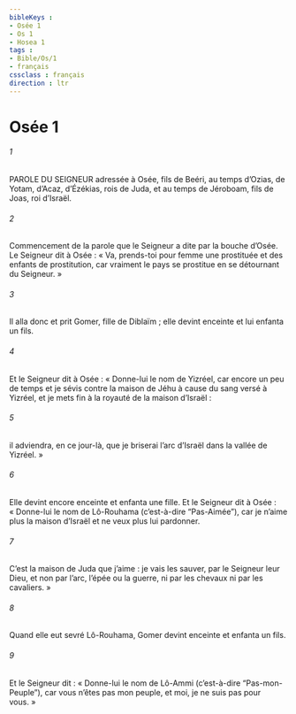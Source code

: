 ```yaml
---
bibleKeys : 
- Osée 1
- Os 1
- Hosea 1
tags : 
- Bible/Os/1
- français
cssclass : français
direction : ltr
---
```


# Osée 1

###### 1
PAROLE DU SEIGNEUR adressée à Osée, fils de Beéri, au temps d’Ozias, de Yotam, d’Acaz, d’Ézékias, rois de Juda, et au temps de Jéroboam, fils de Joas, roi d’Israël.
###### 2
Commencement de la parole que le Seigneur a dite par la bouche d’Osée.
Le Seigneur dit à Osée :
« Va, prends-toi pour femme une prostituée
et des enfants de prostitution,
car vraiment le pays se prostitue
en se détournant du Seigneur. »
###### 3
Il alla donc et prit Gomer, fille de Diblaïm ;
elle devint enceinte et lui enfanta un fils.
###### 4
Et le Seigneur dit à Osée :
« Donne-lui le nom de Yizréel,
car encore un peu de temps
et je sévis contre la maison de Jéhu
à cause du sang versé à Yizréel,
et je mets fin à la royauté de la maison d’Israël :
###### 5
il adviendra, en ce jour-là,
que je briserai l’arc d’Israël
dans la vallée de Yizréel. »
###### 6
Elle devint encore enceinte et enfanta une fille.
Et le Seigneur dit à Osée :
« Donne-lui le nom de Lô-Rouhama (c’est-à-dire “Pas-Aimée”),
car je n’aime plus la maison d’Israël
et ne veux plus lui pardonner.
###### 7
C’est la maison de Juda que j’aime :
je vais les sauver, par le Seigneur leur Dieu,
et non par l’arc, l’épée ou la guerre,
ni par les chevaux ni par les cavaliers. »
###### 8
Quand elle eut sevré Lô-Rouhama,
Gomer devint enceinte et enfanta un fils.
###### 9
Et le Seigneur dit :
« Donne-lui le nom de Lô-Ammi (c’est-à-dire “Pas-mon-Peuple”),
car vous n’êtes pas mon peuple,
et moi, je ne suis pas pour vous. »
